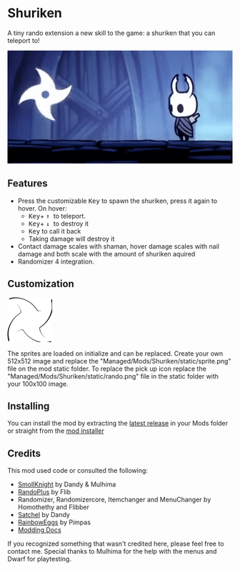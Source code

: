 # Shuriken

A tiny rando extension a new skill to the game: a shuriken that you can teleport to! 

![](shu.gif)

## Features


* Press the customizable <kbd>Key</kbd> to spawn the shuriken, press it again to hover. On hover:
  * <kbd>Key</kbd>+ <kbd> ↑ </kbd> to teleport.
  * <kbd>Key</kbd>+ <kbd> ↓ </kbd> to destroy it
  * <kbd>Key</kbd> to call it back
  * Taking damage will destroy it
* Contact damage scales with shaman, hover damage scales with nail damage and both scale with the amount of shuriken aquired
* Randomizer 4 integration.

## Customization
![](static/rando.png)

The sprites are loaded on initialize and can be replaced. Create your own 512x512 image and replace the "Managed/Mods/Shuriken/static/sprite.png" file on the mod static folder. To replace the pick up icon replace the "Managed/Mods/Shuriken/static/rando.png" file in the static folder with your 100x100 image. 

## Installing

You can install the mod by extracting the [latest release](https://github.com/randomscorp/Shuriken/releases) in your Mods folder or straight from the [mod installer](https://github.com/fifty-six/Scarab/releases)

## Credits

This mod used code or consulted the following:
* [SmollKnight](https://github.com/PrashantMohta/Smolknight) by Dandy & Mulhima
* [RandoPlus](https://github.com/flibber-hk/HollowKnight.RandoPlus) by Flib
* Randomizer, Randomizercore, Itemchanger and MenuChanger by Homothethy and Flibber
* [Satchel](https://github.com/PrashantMohta/Satchel) by Dandy
* [RainbowEggs](https://github.com/dpinela/RainbowEggs) by Pimpas
* [Modding Docs](https://prashantmohta.github.io/ModdingDocs/)

If you recognized something that wasn't credited here, please feel free to contact me.
Special thanks to Mulhima for the help with the menus and Dwarf for playtesting.

